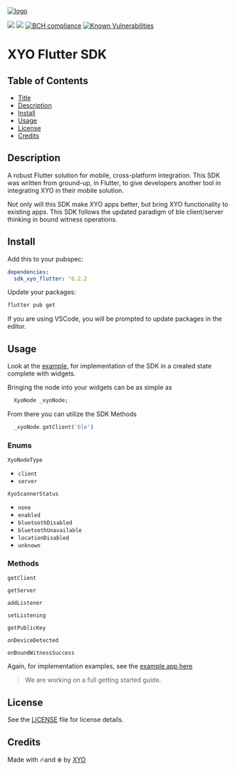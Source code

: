 [logo]: https://cdn.xy.company/img/brand/XYO_full_colored.png

[![logo]](https://xyo.network)

![](https://github.com/XYOracleNetwork/sdk-xyo-flutter/workflows/iOS%20Build/badge.svg?branch=develop)
![](https://github.com/XYOracleNetwork/sdk-xyo-flutter/workflows/APK%20Build/badge.svg?branch=develop)
[![BCH compliance](https://bettercodehub.com/edge/badge/XYOracleNetwork/sdk-xyo-flutter?branch=master)](https://bettercodehub.com/) [![Known Vulnerabilities](https://snyk.io/test/github/XYOracleNetwork/sdk-xyo-flutter/badge.svg?targetFile=android/build.gradle)](https://snyk.io/test/github/XYOracleNetwork/sdk-xyo-flutter?targetFile=android/build.gradle)



# XYO Flutter SDK

## Table of Contents

-   [Title](#xyo-flutter-sdk)
-   [Description](#description)
-   [Install](#install)
-   [Usage](#usage)
-   [License](#license)
-   [Credits](#credits)

## Description

A robust Flutter solution for mobile, cross-platform integration. This SDK was written from ground-up, in Flutter, to give developers another tool in integrating XYO in their mobile solution.

Not only will this SDK make XYO apps better, but bring XYO functionality to existing apps.  This SDK follows the updated paradigm of ble client/server thinking in bound witness operations.

## Install

Add this to your pubspec:

```yaml
dependencies: 
  sdk_xyo_flutter: ^0.2.2
```

Update your packages:

```bash
flutter pub get
```

If you are using VSCode, you will be prompted to update packages in the editor.

## Usage

Look at the [example](example/lib/main.dart), for implementation of the SDK in a created state complete with widgets. 

Bringing the node into your widgets can be as simple as 

```dart
  XyoNode _xyoNode;
```

From there you can utilize the SDK Methods

```dart
  _xyoNode.getClient('ble')
```

### Enums

`XyoNodeType`

  - `client`
  - `server`

`XyoScannerStatus`

  - `none`
  - `enabled`
  - `bluetoothDisabled`
  - `bluetoothUnavailable`
  - `locationDisabled`
  - `unknown`

### Methods

`getClient`

`getServer`

`addListener`

`setListening`

`getPublicKey`

`onDeviceDetected`

`onBoundWitnessSuccess`

Again, for implementation examples, see the [example app here](example/lib/main.dart)

> We are working on a full getting started guide.

## License

See the [LICENSE](LICENSE) file for license details.

## Credits

Made with 🔥and ❄️ by [XYO](https://www.xyo.network)

